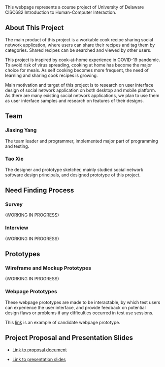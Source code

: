 This webpage represents a course project of University of Delaware CISC682 Introduction to Human-Computer Interaction.

## About This Project

The main product of this project is a workable cook recipe sharing social network application, where users can share their recipes and tag them by categories. Shared recipes can be searched and viewed by other users.

This project is inspired by cook-at-home experience in COVID-19 pandemic. To avoid risk of virus spreading, cooking at home has become the major choice for meals. As self cooking becomes more frequent, the need of learning and sharing cook recipes is growing.

Main motivation and target of this project is to research on user interface design of social network application on both desktop and mobile platform. As there are many existing social network applications, we plan to use them as user interface samples and research on features of their designs.

## Team

### Jiaxing Yang

The team leader and programmer, implemented major part of programming and testing.

### Tao Xie

The designer and prototype sketcher, mainly studied social network software design principals, and designed prototype of this project.

## Need Finding Process

### Survey

(WORKING IN PROGRESS)

### Interview

(WORKING IN PROGRESS)

## Prototypes

### Wireframe and Mockup Prototypes

(WORKING IN PROGRESS)

### Webpage Prototypes

These webpage prototypes are made to be interactable, by which test users can experience the user interface, and provide feedback on potential design flaws or problems if any difficulties occurred in test use sessions.

This [link]() is an example of candidate webpage prototype.

## Project Proposal and Presentation Slides

* [Link to proposal document](./cisc682_proposal.pdf)

* [Link to presentation slides]()